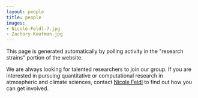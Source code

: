 ```yaml
---
layout: people
title: people
images:
- Nicole-Feldl-7.jpg
- Zachary-Kaufman.jpg
---
```


This page is generated automatically by polling activity in the "research strains" portion of the website. 

We are always looking for talented researchers to join our group. If you are interested in pursuing quantitative or computational research in atmospheric and climate sciences, contact [Nicole Feldl](https://eps.ucsc.edu/faculty/Profiles/fac-only.php?uid=nfeldl) to find out how you can get involved. 

